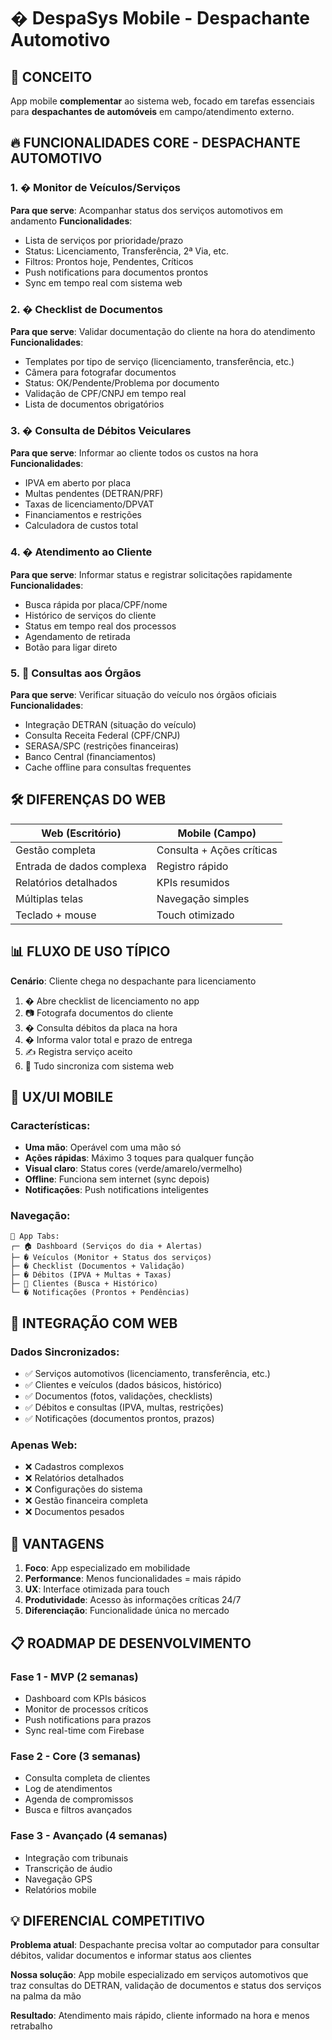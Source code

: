 # � DespaSys Mobile - Despachante Automotivo

## 🎯 CONCEITO
App mobile **complementar** ao sistema web, focado em tarefas essenciais para **despachantes de automóveis** em campo/atendimento externo.

## 🔥 FUNCIONALIDADES CORE - DESPACHANTE AUTOMOTIVO

### 1. � Monitor de Veículos/Serviços
**Para que serve**: Acompanhar status dos serviços automotivos em andamento
**Funcionalidades**:
- Lista de serviços por prioridade/prazo
- Status: Licenciamento, Transferência, 2ª Via, etc.
- Filtros: Prontos hoje, Pendentes, Críticos
- Push notifications para documentos prontos
- Sync em tempo real com sistema web

### 2. � Checklist de Documentos
**Para que serve**: Validar documentação do cliente na hora do atendimento
**Funcionalidades**:
- Templates por tipo de serviço (licenciamento, transferência, etc.)
- Câmera para fotografar documentos
- Status: OK/Pendente/Problema por documento
- Validação de CPF/CNPJ em tempo real
- Lista de documentos obrigatórios

### 3. � Consulta de Débitos Veiculares
**Para que serve**: Informar ao cliente todos os custos na hora
**Funcionalidades**:
- IPVA em aberto por placa
- Multas pendentes (DETRAN/PRF)
- Taxas de licenciamento/DPVAT
- Financiamentos e restrições
- Calculadora de custos total

### 4. � Atendimento ao Cliente
**Para que serve**: Informar status e registrar solicitações rapidamente
**Funcionalidades**:
- Busca rápida por placa/CPF/nome
- Histórico de serviços do cliente
- Status em tempo real dos processos
- Agendamento de retirada
- Botão para ligar direto

### 5. 🏢 Consultas aos Órgãos
**Para que serve**: Verificar situação do veículo nos órgãos oficiais
**Funcionalidades**:
- Integração DETRAN (situação do veículo)
- Consulta Receita Federal (CPF/CNPJ)
- SERASA/SPC (restrições financeiras)
- Banco Central (financiamentos)
- Cache offline para consultas frequentes

## 🛠️ DIFERENÇAS DO WEB

| Web (Escritório) | Mobile (Campo) |
|------------------|----------------|
| Gestão completa | Consulta + Ações críticas |
| Entrada de dados complexa | Registro rápido |
| Relatórios detalhados | KPIs resumidos |
| Múltiplas telas | Navegação simples |
| Teclado + mouse | Touch otimizado |

## 📊 FLUXO DE USO TÍPICO

**Cenário**: Cliente chega no despachante para licenciamento
1. � Abre checklist de licenciamento no app
2. 📷 Fotografa documentos do cliente
3. � Consulta débitos da placa na hora
4. � Informa valor total e prazo de entrega
5. ✍️ Registra serviço aceito
6. 🔄 Tudo sincroniza com sistema web

## 🎨 UX/UI MOBILE

### Características:
- **Uma mão**: Operável com uma mão só
- **Ações rápidas**: Máximo 3 toques para qualquer função
- **Visual claro**: Status cores (verde/amarelo/vermelho)
- **Offline**: Funciona sem internet (sync depois)
- **Notificações**: Push notifications inteligentes

### Navegação:
```
📱 App Tabs:
┌─ 🏠 Dashboard (Serviços do dia + Alertas)
├─ � Veículos (Monitor + Status dos serviços)  
├─ � Checklist (Documentos + Validação)
├─ � Débitos (IPVA + Multas + Taxas)
├─ 👤 Clientes (Busca + Histórico)
└─ � Notificações (Prontos + Pendências)
```

## 🔄 INTEGRAÇÃO COM WEB

### Dados Sincronizados:
- ✅ Serviços automotivos (licenciamento, transferência, etc.)
- ✅ Clientes e veículos (dados básicos, histórico)
- ✅ Documentos (fotos, validações, checklists)
- ✅ Débitos e consultas (IPVA, multas, restrições)
- ✅ Notificações (documentos prontos, prazos)

### Apenas Web:
- ❌ Cadastros complexos
- ❌ Relatórios detalhados  
- ❌ Configurações do sistema
- ❌ Gestão financeira completa
- ❌ Documentos pesados

## 🚀 VANTAGENS

1. **Foco**: App especializado em mobilidade
2. **Performance**: Menos funcionalidades = mais rápido
3. **UX**: Interface otimizada para touch
4. **Produtividade**: Acesso às informações críticas 24/7
5. **Diferenciação**: Funcionalidade única no mercado

## 📋 ROADMAP DE DESENVOLVIMENTO

### Fase 1 - MVP (2 semanas)
- Dashboard com KPIs básicos
- Monitor de processos críticos
- Push notifications para prazos
- Sync real-time com Firebase

### Fase 2 - Core (3 semanas)  
- Consulta completa de clientes
- Log de atendimentos
- Agenda de compromissos
- Busca e filtros avançados

### Fase 3 - Avançado (4 semanas)
- Integração com tribunais
- Transcrição de áudio
- Navegação GPS
- Relatórios mobile

## 💡 DIFERENCIAL COMPETITIVO

**Problema atual**: Despachante precisa voltar ao computador para consultar débitos, validar documentos e informar status aos clientes

**Nossa solução**: App mobile especializado em serviços automotivos que traz consultas do DETRAN, validação de documentos e status dos serviços na palma da mão

**Resultado**: Atendimento mais rápido, cliente informado na hora e menos retrabalho
